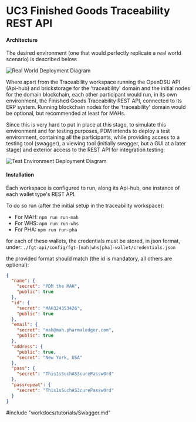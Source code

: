 # UC3 Finished Goods Traceability REST API

#### Architecture

The desired environment (one that would perfectly replicate a real world scenario) is described below:

![Real World Deployment Diagram](../resources/drawings/finishedGoodsTraceabilityDSUTypes-fgt-api-deployment.png)

Where apart from the Traceability workspace running the OpenDSU API (Api-hub) and brickstorage for the 'traceability'
domain and the initial nodes for the domain blockchain, each other participant would run, in its own environment, the
Finished Goods Traceability REST API, connected to its ERP system. Running blockchain nodes for the 'traceability' domain
would be optional, but recommended at least for MAHs.

Since this is very hard to put in place at this stage, to simulate this environment and for testing purposes, PDM intends to
deploy a test environment, containing all the participants, while providing access to a testing tool (swagger),
a viewing tool (initially swagger, but a GUI at a later stage) and exterior access to the REST API for integration testing:

![Test Environment Deployment Diagram](../resources/drawings/finishedGoodsTraceabilityDSUTypes-fgt-api-test-deployment.png)

#### Installation

Each workspace is configured to run, along its Api-hub, one instance of each wallet type's REST API.

To do so run (after the initial setup in the traceability workspace):
- For MAH: ```npm run run-mah```
- For WHS: ```npm run run-whs```
- For PHA: ```npm run run-pha```

for each of these wallets, the credentials must be stored, in json format, under:
```./fgt-api/config/fgt-[mah|whs|pha]-wallet/credentials.json```

the provided format should match (the id is mandatory, all others are optional):
```json
{
  "name": {
    "secret": "PDM the MAH",
    "public": true
  },
  "id": {
    "secret": "MAH324353426",
    "public": true
  },
  "email": {
    "secret": "mah@mah.pharmaledger.com",
    "public": true
  },
  "address": {
    "public": true,
    "secret": "New York, USA"
  },
  "pass": {
    "secret": "This1sSuchAS3curePassw0rd"
  },
  "passrepeat": {
    "secret": "This1sSuchAS3curePassw0rd"
  }
}
```

#include "workdocs/tutorials/Swagger.md"